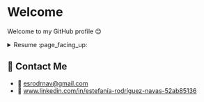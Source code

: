 # Welcome
Welcome to my GitHub profile :blush:

<details>
  <summary>Resume :page_facing_up:</summary>

  ## Education
  - :books: 

</details>

  ## :iphone: Contact Me
  - :email: esrodrnav@gmail.com
  - :link: www.linkedin.com/in/estefanía-rodríguez-navas-52ab85136
  



